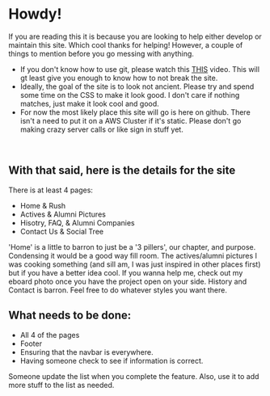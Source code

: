 <h1>Howdy!</h1>
<p> If you are reading this it is because you are looking to help either develop or maintain this site. Which cool thanks for helping! However, a couple of things to mention before you go messing with anything.</p>
<ul>
    <li>If you don't know how to use git, please watch this <a href="">THIS</a> video. This will gt least give you enough to know how to not break the site.</li>
    <li>Ideally, the goal of the site is to look not ancient. Please try and spend some time on the CSS to make it look good. I don't care if nothing matches, just make it look cool and good.</li>
    <li>For now the most likely place this site will go is here on github. There isn't a need to put it on a AWS Cluster if it's static. Please don't go making crazy server calls or like sign in stuff yet.</li>
</ul>
<br/>
<h2>With that said, here is the details for the site</h2>
<p>There is at least 4 pages: </p>
<ul>
    <li>Home & Rush</li>
    <li>Actives & Alumni Pictures</li>
    <li>Hisotry, FAQ, & Alumni Companies</li>
    <li>Contact Us & Social Tree</li>
</ul>
<p>'Home' is a little to barron to just be a '3 pillers', our chapter, and purpose. Condensing it would be a good way fill room. The actives/alumni pictures I was cooking something 
    (and sill am, I was just inspired in other places first) but if you have a better idea cool. If you wanna help me, check out my eboard photo once you have the project open on your side.
    History and Contact is barron. Feel free to do whatever styles you want there.
</p>
<h2>What needs to be done:</h2>
<ul>
    <li>All 4 of the pages</li>
    <li>Footer</li>
    <li>Ensuring that the navbar is everywhere.</li>
    <li>Having someone check to see if information is correct.</li>
</ul>
<p>Someone update the list when you complete the feature. Also, use it to add more stuff to the list as needed.</p>
